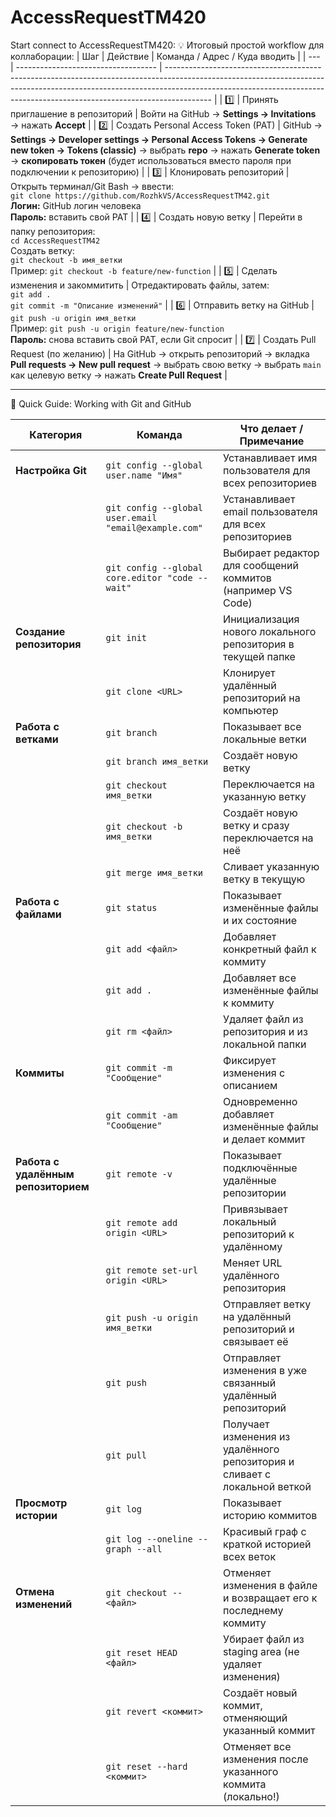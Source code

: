 # AccessRequestTM420

Start connect to AccessRequestTM420: 
💡 Итоговый простой workflow для коллаборации:
| Шаг | Действие                            | Команда / Адрес / Куда вводить                                                                                                                                                                                                                        |
| --- | ----------------------------------- | ----------------------------------------------------------------------------------------------------------------------------------------------------------------------------------------------------------------------------------------------------- |
| 1️⃣ | Принять приглашение в репозиторий   | Войти на GitHub → **Settings → Invitations** → нажать **Accept**                                                                                                                                                                                      |
| 2️⃣ | Создать Personal Access Token (PAT) | GitHub → **Settings → Developer settings → Personal Access Tokens → Generate new token → Tokens (classic)** → выбрать **repo** → нажать **Generate token** → **скопировать токен** (будет использоваться вместо пароля при подключении к репозиторию) |
| 3️⃣ | Клонировать репозиторий             | Открыть терминал/Git Bash → ввести:<br>`git clone https://github.com/RozhkVS/AccessRequestTM42.git`<br>**Логин:** GitHub логин человека<br>**Пароль:** вставить свой PAT                                                                              |
| 4️⃣ | Создать новую ветку                 | Перейти в папку репозитория:<br>`cd AccessRequestTM42`<br>Создать ветку:<br>`git checkout -b имя_ветки`<br>Пример: `git checkout -b feature/new-function`                                                                                             |
| 5️⃣ | Сделать изменения и закоммитить     | Отредактировать файлы, затем:<br>`git add .`<br>`git commit -m "Описание изменений"`                                                                                                                                                                  |
| 6️⃣ | Отправить ветку на GitHub           | `git push -u origin имя_ветки`<br>Пример: `git push -u origin feature/new-function`<br>**Пароль:** снова вставить свой PAT, если Git спросит                                                                                                          |
| 7️⃣ | Создать Pull Request (по желанию)   | На GitHub → открыть репозиторий → вкладка **Pull requests → New pull request** → выбрать свою ветку → выбрать `main` как целевую ветку → нажать **Create Pull Request**                                                                               |


------------------------------------------------------------------------------------------------------------------------------------------------------------------------------------------------------------------------------------------------------------------------------------------

🚀 Quick Guide: Working with Git and GitHub

| Категория                           | Команда                                              | Что делает / Примечание                                                   |
| ----------------------------------- | ---------------------------------------------------- | ------------------------------------------------------------------------- |
| **Настройка Git**                   | `git config --global user.name "Имя"`                | Устанавливает имя пользователя для всех репозиториев                      |
|                                     | `git config --global user.email "email@example.com"` | Устанавливает email пользователя для всех репозиториев                    |
|                                     | `git config --global core.editor "code --wait"`      | Выбирает редактор для сообщений коммитов (например VS Code)               |
| **Создание репозитория**            | `git init`                                           | Инициализация нового локального репозитория в текущей папке               |
|                                     | `git clone <URL>`                                    | Клонирует удалённый репозиторий на компьютер                              |
| **Работа с ветками**                | `git branch`                                         | Показывает все локальные ветки                                            |
|                                     | `git branch имя_ветки`                               | Создаёт новую ветку                                                       |
|                                     | `git checkout имя_ветки`                             | Переключается на указанную ветку                                          |
|                                     | `git checkout -b имя_ветки`                          | Создаёт новую ветку и сразу переключается на неё                          |
|                                     | `git merge имя_ветки`                                | Сливает указанную ветку в текущую                                         |
| **Работа с файлами**                | `git status`                                         | Показывает изменённые файлы и их состояние                                |
|                                     | `git add <файл>`                                     | Добавляет конкретный файл к коммиту                                       |
|                                     | `git add .`                                          | Добавляет все изменённые файлы к коммиту                                  |
|                                     | `git rm <файл>`                                      | Удаляет файл из репозитория и из локальной папки                          |
| **Коммиты**                         | `git commit -m "Сообщение"`                          | Фиксирует изменения с описанием                                           |
|                                     | `git commit -am "Сообщение"`                         | Одновременно добавляет изменённые файлы и делает коммит                   |
| **Работа с удалённым репозиторием** | `git remote -v`                                      | Показывает подключённые удалённые репозитории                             |
|                                     | `git remote add origin <URL>`                        | Привязывает локальный репозиторий к удалённому                            |
|                                     | `git remote set-url origin <URL>`                    | Меняет URL удалённого репозитория                                         |
|                                     | `git push -u origin имя_ветки`                       | Отправляет ветку на удалённый репозиторий и связывает её                  |
|                                     | `git push`                                           | Отправляет изменения в уже связанный удалённый репозиторий                |
|                                     | `git pull`                                           | Получает изменения из удалённого репозитория и сливает с локальной веткой |
| **Просмотр истории**                | `git log`                                            | Показывает историю коммитов                                               |
|                                     | `git log --oneline --graph --all`                    | Красивый граф с краткой историей всех веток                               |
| **Отмена изменений**                | `git checkout -- <файл>`                             | Отменяет изменения в файле и возвращает его к последнему коммиту          |
|                                     | `git reset HEAD <файл>`                              | Убирает файл из staging area (не удаляет изменения)                       |
|                                     | `git revert <коммит>`                                | Создаёт новый коммит, отменяющий указанный коммит                         |
|                                     | `git reset --hard <коммит>`                          | Отменяет все изменения после указанного коммита (локально!)               |

